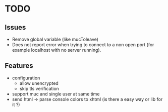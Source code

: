 # TODO

## Issues

- Remove global variable (like mucToleave)
- Does not report error when trying to connect to a non open port (for example localhost with no server running).

## Features

- configuration
  - allow unencrypted
  - skip tls verification
- support muc and single user at same time
- send html -> parse console colors to xhtml (is there a easy way or lib for it ?)
